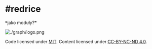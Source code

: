 #redrice
========

❝jako moduły?❞

![./graph/logo.png]()

Code licensed under [MIT](./LICENSE-CODE).
Content licensed under [CC-BY-NC-ND 4.0](./LICENSE-CONTENT.md).
